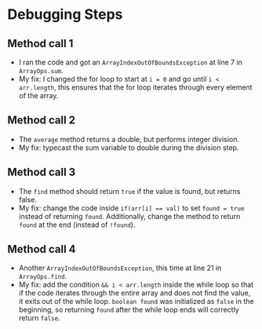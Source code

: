 # Debugging Steps

## Method call 1
- I ran the code and got an `ArrayIndexOutOfBoundsException` at line 7 in `ArrayOps.sum`.
- My fix: I changed the for loop to start at `i = 0` and go until `i < arr.length`, this ensures that the for loop iterates through every element of the array. 

## Method call 2 
- The `average` method returns a double, but performs integer division.
- My fix: typecast the sum variable to double during the division step.

## Method call 3
- The `find` method should return `true` if the value is found, but returns false.
- My fix: change the code inside `if(arr[i] == val)` to set `found = true` instead of returning `found`. Additionally, change the method to return `found` at the end (instead of `!found`).

## Method call 4 
- Another `ArrayIndexOutOfBoundsException`, this time at line 21 in `ArrayOps.find`.
- My fix: add the condition `&& i < arr.length` inside the while loop so that if the code iterates through the entire array and does not find the value, it exits out of the while loop. `boolean found` was initialized as `false` in the beginning, so returning `found` after the while loop ends will correctly return `false`.
